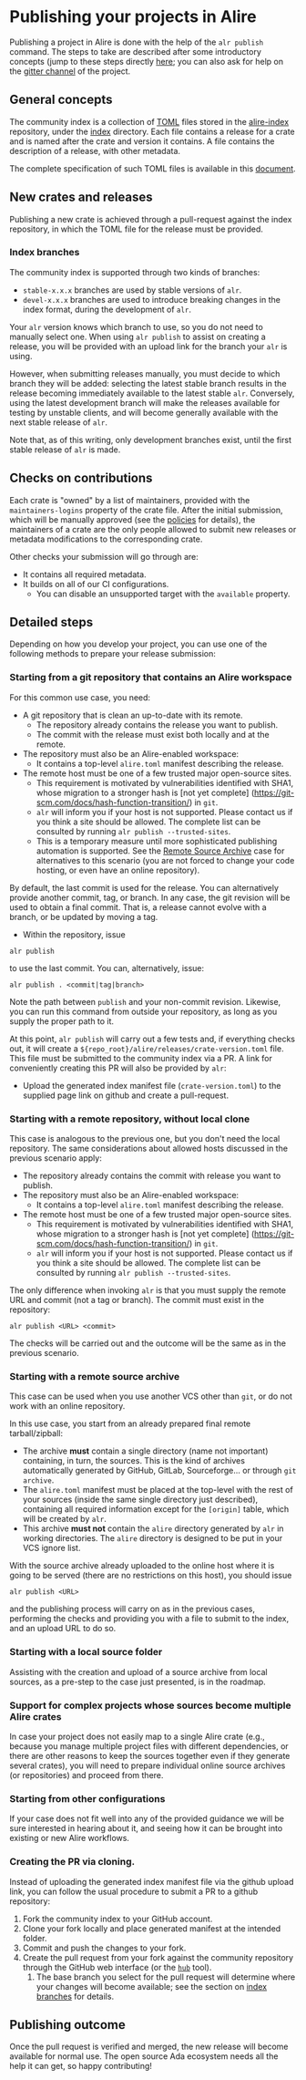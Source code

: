 # Publishing your projects in Alire

Publishing a project in Alire is done with the help of the `alr publish`
command. The steps to take are described after some introductory concepts (jump
to these steps directly [here](#detailed-steps); you can also ask for help on
the [gitter channel](https://gitter.im/ada-lang/Alire) of the project.

## General concepts

The community index is a collection of
[TOML](https://github.com/toml-lang/toml) files stored in the
[alire-index](https://github.com/alire-project/alire-index) repository, under
the [index](https://github.com/alire-project/alire-index/blob/master/index)
directory. Each file contains a release for a crate and is named after the
crate and version it contains. A file contains the description of a release,
with other metadata.

The complete specification of such TOML files is available in this
[document](catalog-format-spec.md).

## New crates and releases

Publishing a new crate is achieved through a pull-request against the index
repository, in which the TOML file for the release must be provided.

### Index branches

The community index is supported through two kinds of branches:

- `stable-x.x.x` branches are used by stable versions of `alr`.
- `devel-x.x.x` branches are used to introduce breaking changes in the index
  format, during the development of `alr`.

Your `alr` version knows which branch to use, so you do not need to manually
select one. When using `alr publish` to assist on creating a release, you will
be provided with an upload link for the branch your `alr` is using.

However, when submitting releases manually, you must decide to which branch
they will be added: selecting the latest stable branch results in the release
becoming immediately available to the latest stable `alr`. Conversely, using
the latest development branch will make the releases available for testing by
unstable clients, and will become generally available with the next stable
release of `alr`.

Note that, as of this writing, only development branches exist, until the first
stable release of `alr` is made.

## Checks on contributions

Each crate is "owned" by a list of maintainers, provided with the
`maintainers-logins` property of the crate file. After the initial submission,
which will be manually approved (see the [policies](policies.md) for details),
the maintainers of a crate are the only people allowed to submit new releases
or metadata modifications to the corresponding crate.

Other checks your submission will go through are:

- It contains all required metadata.
- It builds on all of our CI configurations.
    - You can disable an unsupported target with the `available` property.

## Detailed steps

Depending on how you develop your project, you can use one of the following
methods to prepare your release submission:

### Starting from a git repository that contains an Alire workspace

For this common use case, you need:

- A git repository that is clean an up-to-date with its remote.
   - The repository already contains the release you want to publish.
   - The commit with the release must exist both locally and at the remote.
- The repository must also be an Alire-enabled workspace:
   - It contains a top-level `alire.toml` manifest describing the release.
- The remote host must be one of a few trusted major open-source sites.
   - This requirement is motivated by vulnerabilities identified with SHA1,
     whose migration to a stronger hash is [not yet complete]
     (https://git-scm.com/docs/hash-function-transition/) in `git`.
   - `alr` will inform you if your host is not supported. Please contact us if
     you think a site should be allowed. The complete list can be consulted by
running `alr publish --trusted-sites`.
   - This is a temporary measure until more sophisticated publishing automation
     is supported. See the [Remote Source Archive](#remote-source-archive) case
for alternatives to this scenario (you are not forced to change your code
hosting, or even have an online repository).

By default, the last commit is used for the release. You can alternatively
provide another commit, tag, or branch. In any case, the git revision will be
used to obtain a final commit. That is, a release cannot evolve with a branch,
or be updated by moving a tag.

- Within the repository, issue

`alr publish`

to use the last commit. You can, alternatively, issue:

`alr publish . <commit|tag|branch>`

Note the path between `publish` and your non-commit revision. Likewise, you can
run this command from outside your repository, as long as you supply the proper
path to it.

At this point, `alr publish` will carry out a few tests and, if everything
checks out, it will create a `${repo_root}/alire/releases/crate-version.toml`
file. This file must be submitted to the community index via a PR. A link for
conveniently creating this PR will also be provided by `alr`:

- Upload the generated index manifest file (`crate-version.toml`) to the
  supplied page link on github and create a pull-request.

### Starting with a remote repository, without local clone

This case is analogous to the previous one, but you don't need the local
repository. The same considerations about allowed hosts discussed in the
previous scenario apply:

- The repository already contains the commit with release you want to publish.
- The repository must also be an Alire-enabled workspace:
   - It contains a top-level `alire.toml` manifest describing the release.
- The remote host must be one of a few trusted major open-source sites.
   - This requirement is motivated by vulnerabilities identified with SHA1,
     whose migration to a stronger hash is [not yet complete]
     (https://git-scm.com/docs/hash-function-transition/) in `git`.
   - `alr` will inform you if your host is not supported. Please contact us if
     you think a site should be allowed. The complete list can be consulted by
running `alr publish --trusted-sites`.

The only difference when invoking `alr` is that you must supply the remote URL
and commit (not a tag or branch). The commit must exist in the repository:

`alr publish <URL> <commit>`

The checks will be carried out and the outcome will be the same as in the
previous scenario.

### Starting with a remote source archive

This case can be used when you use another VCS other than `git`, or do not work
with an online repository.

In this use case, you start from an already prepared final remote tarball/zipball:

- The archive **must** contain a single directory (name not important)
   containing, in turn, the sources. This is the kind of archives
   automatically generated by GitHub, GitLab, Sourceforge... or through
   `git archive`.
- The `alire.toml` manifest must be placed at the top-level with the rest of
   your sources (inside the same single directory just described), containing
   all required information except for the `[origin]` table, which will be created
   by `alr`.
- This archive **must not** contain the `alire` directory generated by
   `alr` in working directories. The `alire` directory is designed to be
    put in your VCS ignore list.

With the source archive already uploaded to the online host where it is going
to be served (there are no restrictions on this host), you should issue

`alr publish <URL>`

and the publishing process will carry on as in the previous cases, performing
the checks and providing you with a file to submit to the index, and an upload
URL to do so.

### Starting with a local source folder

Assisting with the creation and upload of a source archive from local sources, as
a pre-step to the case just presented, is in the roadmap.

### Support for complex projects whose sources become multiple Alire crates

In case your project does not easily map to a single Alire crate (e.g., because
you manage multiple project files with different dependencies, or there are
other reasons to keep the sources together even if they generate several
crates), you will need to prepare individual online source archives (or
repositories) and proceed from there.

### Starting from other configurations

If your case does not fit well into any of the provided guidance we will be
sure interested in hearing about it, and seeing how it can be brought into
existing or new Alire workflows.

### Creating the PR via cloning.

Instead of uploading the generated index manifest file via the github upload
link, you can follow the usual procedure to submit a PR to a github repository:

1. Fork the community index to your GitHub account.
1. Clone your fork locally and place generated manifest at the intended folder.
1. Commit and push the changes to your fork.
1. Create the pull request from your fork against the community repository
   through the GitHub web interface (or the
   [`hub`](https://github.com/github/hub) tool).
    1. The base branch you select for the pull request will determine where
       your changes will become available; see the section on [index
       branches](#index-branches) for details.

## Publishing outcome

Once the pull request is verified and merged, the new release will become
available for normal use. The open source Ada ecosystem needs all the help it
can get, so happy contributing!
